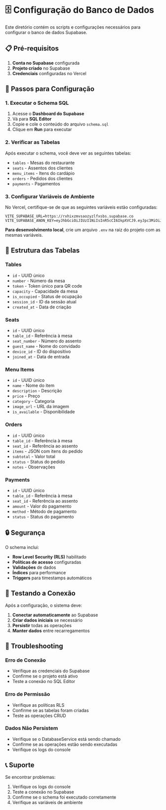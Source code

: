 # 🗄️ Configuração do Banco de Dados

Este diretório contém os scripts e configurações necessários para configurar o banco de dados Supabase.

## 📋 Pré-requisitos

1. **Conta no Supabase** configurada
2. **Projeto criado** no Supabase
3. **Credenciais** configuradas no Vercel

## 🚀 Passos para Configuração

### 1. Executar o Schema SQL

1. Acesse o **Dashboard do Supabase**
2. Vá para **SQL Editor**
3. Copie e cole o conteúdo do arquivo `schema.sql`
4. Clique em **Run** para executar

### 2. Verificar as Tabelas

Após executar o schema, você deve ver as seguintes tabelas:

- `tables` - Mesas do restaurante
- `seats` - Assentos dos clientes
- `menu_items` - Itens do cardápio
- `orders` - Pedidos dos clientes
- `payments` - Pagamentos

### 3. Configurar Variáveis de Ambiente

No Vercel, certifique-se de que as seguintes variáveis estão configuradas:

```env
VITE_SUPABASE_URL=https://rxhixzmvsaozyzlfxsbs.supabase.co
VITE_SUPABASE_ANON_KEY=eyJhbGciOiJIUzI1NiIsInR5cCI6IkpXVCJ9.eyJpc3MiOiJzdXBhYmFzZSIsInJlZiI6InJ4aGl4em12c2Fvenl6bGZ4c2JzIiwicm9sZSI6ImFub24iLCJpYXQiOjE3NTYxNzcxMzIsImV4cCI6MjA3MTc1MzEzMn0.s83NeO_2eWLUMHPQ7Rwbf5KcJthNANnkOAes3RW70L8
```

**Para desenvolvimento local**, crie um arquivo `.env` na raiz do projeto com as mesmas variáveis.

## 🔧 Estrutura das Tabelas

### Tables
- `id` - UUID único
- `number` - Número da mesa
- `token` - Token único para QR code
- `capacity` - Capacidade da mesa
- `is_occupied` - Status de ocupação
- `session_id` - ID da sessão atual
- `created_at` - Data de criação

### Seats
- `id` - UUID único
- `table_id` - Referência à mesa
- `seat_number` - Número do assento
- `guest_name` - Nome do convidado
- `device_id` - ID do dispositivo
- `joined_at` - Data de entrada

### Menu Items
- `id` - UUID único
- `name` - Nome do item
- `description` - Descrição
- `price` - Preço
- `category` - Categoria
- `image_url` - URL da imagem
- `is_available` - Disponibilidade

### Orders
- `id` - UUID único
- `table_id` - Referência à mesa
- `seat_id` - Referência ao assento
- `items` - JSON com itens do pedido
- `subtotal` - Valor total
- `status` - Status do pedido
- `notes` - Observações

### Payments
- `id` - UUID único
- `table_id` - Referência à mesa
- `seat_id` - Referência ao assento
- `amount` - Valor do pagamento
- `method` - Método de pagamento
- `status` - Status do pagamento

## 🔒 Segurança

O schema inclui:

- **Row Level Security (RLS)** habilitado
- **Políticas de acesso** configuradas
- **Validações** de dados
- **Índices** para performance
- **Triggers** para timestamps automáticos

## 🧪 Testando a Conexão

Após a configuração, o sistema deve:

1. **Conectar automaticamente** ao Supabase
2. **Criar dados iniciais** se necessário
3. **Persistir** todas as operações
4. **Manter dados** entre recarregamentos

## 🚨 Troubleshooting

### Erro de Conexão
- Verifique as credenciais do Supabase
- Confirme se o projeto está ativo
- Teste a conexão no SQL Editor

### Erro de Permissão
- Verifique as políticas RLS
- Confirme se as tabelas foram criadas
- Teste as operações CRUD

### Dados Não Persistem
- Verifique se o DatabaseService está sendo chamado
- Confirme se as operações estão sendo executadas
- Verifique os logs do console

## 📞 Suporte

Se encontrar problemas:

1. Verifique os logs do console
2. Teste a conexão no Supabase
3. Confirme se o schema foi executado corretamente
4. Verifique as variáveis de ambiente
